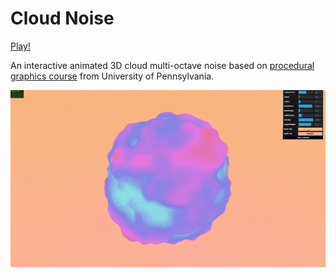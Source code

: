 # Cloud Noise

[Play!]('https://takkasila.github.io/Cloud-Noise/')

An interactive animated 3D cloud multi-octave noise based on [procedural graphics course](https://cis700-procedural-graphics.github.io/) from University of Pennsylvania.

![](https://raw.githubusercontent.com/takkasila/Cloud-Noise/master/cloud-noise.gif)